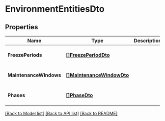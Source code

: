 # EnvironmentEntitiesDto

## Properties
Name | Type | Description | Notes
------------ | ------------- | ------------- | -------------
**FreezePeriods** | [**[]FreezePeriodDto**](FreezePeriodDto.md) |  | [optional] [default to null]
**MaintenanceWindows** | [**[]MaintenanceWindowDto**](MaintenanceWindowDto.md) |  | [optional] [default to null]
**Phases** | [**[]PhaseDto**](PhaseDto.md) |  | [optional] [default to null]

[[Back to Model list]](../README.md#documentation-for-models) [[Back to API list]](../README.md#documentation-for-api-endpoints) [[Back to README]](../README.md)


